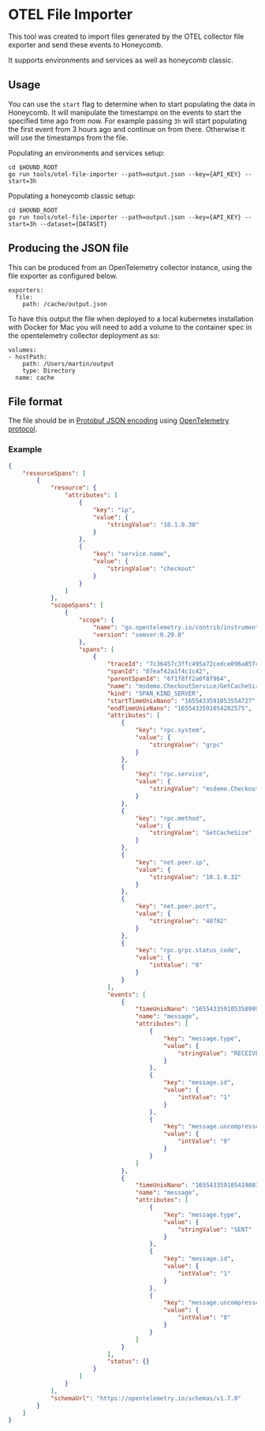 # OTEL File Importer

This tool was created to import files generated by the OTEL collector file exporter and send these events to Honeycomb.

It supports environments and services as well as honeycomb classic.

## Usage

You can use the `start` flag to determine when to start populating the data in Honeycomb. It will manipulate the timestamps on the events to start the specified time ago from now. For example passing `3h` will start populating the first event from 3 hours ago and continue on from there. Otherwise it will use the timestamps from the file.

Populating an environments and services setup:

```
cd $HOUND_ROOT
go run tools/otel-file-importer --path=output.json --key={API_KEY} --start=3h
```

Populating a honeycomb classic setup:

```
cd $HOUND_ROOT
go run tools/otel-file-importer --path=output.json --key={API_KEY} --start=3h --dataset={DATASET}
```

## Producing the JSON file

This can be produced from an OpenTelemetry collector instance, using the file exporter as configured below.

```
exporters:
  file:
    path: /cache/output.json
```

To have this output the file when deployed to a local kubernetes installation with Docker for Mac you will need to add a volume to the container spec in the opentelemetry collector deployment as so:

```
volumes:
- hostPath:
    path: /Users/martin/output
    type: Directory
  name: cache
```

## File format

The file should be in [Protobuf JSON encoding](https://developers.google.com/protocol-buffers/docs/proto3#json) using [OpenTelemetry protocol](https://github.com/open-telemetry/opentelemetry-proto).

### Example

```json
{
    "resourceSpans": [
        {
            "resource": {
                "attributes": [
                    {
                        "key": "ip",
                        "value": {
                            "stringValue": "10.1.0.30"
                        }
                    },
                    {
                        "key": "service.name",
                        "value": {
                            "stringValue": "checkout"
                        }
                    }
                ]
            },
            "scopeSpans": [
                {
                    "scope": {
                        "name": "go.opentelemetry.io/contrib/instrumentation/google.golang.org/grpc/otelgrpc",
                        "version": "semver:0.29.0"
                    },
                    "spans": [
                        {
                            "traceId": "7c36457c3ffc495a72cedce096a85fc7",
                            "spanId": "07eaf42a1f4c1c42",
                            "parentSpanId": "6f1f8ff2a0f8f964",
                            "name": "msdemo.CheckoutService/GetCacheSize",
                            "kind": "SPAN_KIND_SERVER",
                            "startTimeUnixNano": "1655433591053554727",
                            "endTimeUnixNano": "1655433591054202575",
                            "attributes": [
                                {
                                    "key": "rpc.system",
                                    "value": {
                                        "stringValue": "grpc"
                                    }
                                },
                                {
                                    "key": "rpc.service",
                                    "value": {
                                        "stringValue": "msdemo.CheckoutService"
                                    }
                                },
                                {
                                    "key": "rpc.method",
                                    "value": {
                                        "stringValue": "GetCacheSize"
                                    }
                                },
                                {
                                    "key": "net.peer.ip",
                                    "value": {
                                        "stringValue": "10.1.0.32"
                                    }
                                },
                                {
                                    "key": "net.peer.port",
                                    "value": {
                                        "stringValue": "40702"
                                    }
                                },
                                {
                                    "key": "rpc.grpc.status_code",
                                    "value": {
                                        "intValue": "0"
                                    }
                                }
                            ],
                            "events": [
                                {
                                    "timeUnixNano": "1655433591053589997",
                                    "name": "message",
                                    "attributes": [
                                        {
                                            "key": "message.type",
                                            "value": {
                                                "stringValue": "RECEIVED"
                                            }
                                        },
                                        {
                                            "key": "message.id",
                                            "value": {
                                                "intValue": "1"
                                            }
                                        },
                                        {
                                            "key": "message.uncompressed_size",
                                            "value": {
                                                "intValue": "0"
                                            }
                                        }
                                    ]
                                },
                                {
                                    "timeUnixNano": "1655433591054198035",
                                    "name": "message",
                                    "attributes": [
                                        {
                                            "key": "message.type",
                                            "value": {
                                                "stringValue": "SENT"
                                            }
                                        },
                                        {
                                            "key": "message.id",
                                            "value": {
                                                "intValue": "1"
                                            }
                                        },
                                        {
                                            "key": "message.uncompressed_size",
                                            "value": {
                                                "intValue": "0"
                                            }
                                        }
                                    ]
                                }
                            ],
                            "status": {}
                        }
                    ]
                }
            ],
            "schemaUrl": "https://opentelemetry.io/schemas/v1.7.0"
        }
    ]
}
```
